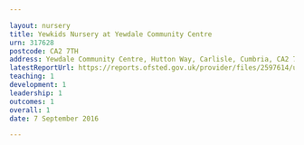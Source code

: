 ```yaml
---

layout: nursery
title: Yewkids Nursery at Yewdale Community Centre
urn: 317628
postcode: CA2 7TH
address: Yewdale Community Centre, Hutton Way, Carlisle, Cumbria, CA2 7TH
latestReportUrl: https://reports.ofsted.gov.uk/provider/files/2597614/urn/317628.pdf
teaching: 1
development: 1
leadership: 1
outcomes: 1
overall: 1
date: 7 September 2016

---
```

